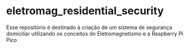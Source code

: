 # eletromag_residential_security
Esse repositório é destinado à criação de um sistema de segurança domiciliar utilizando os conceitos do Eletromagnetismo e a Raspberry Pi Pico
